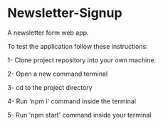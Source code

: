 # Newsletter-Signup
A newsletter form web app.

To test the application follow these instructions:


1- Clone project repository into your own machine.

2- Open a new command terminal

3- cd to the project directory

4- Run 'npm i' command inside the terminal

5- Run 'npm start' command inside your terminal
